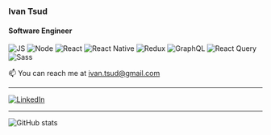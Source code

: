 
### Ivan Tsud
#### Software Engineer

![JS](https://img.shields.io/badge/-JS-%23F7E017)
![Node](https://img.shields.io/badge/-Node-3c873a)
![React](https://img.shields.io/badge/-React-61dbfb)
![React Native](https://img.shields.io/badge/-React%20Native-20232a)
![Redux](https://img.shields.io/badge/-Redux-764abc)
![GraphQL](https://img.shields.io/badge/-GraphQL-05e273)
![React Query](https://img.shields.io/badge/-React%20Query-%23f59e0b)
![Sass](https://img.shields.io/badge/-Sass-05e273)


📫 You can reach me at ivan.tsud@gmail.com

---

[![LinkedIn](https://content.linkedin.com/content/dam/me/business/en-us/amp/brand-site/v2/bg/LI-Bug.svg.original.svg)](https://www.linkedin.com/in/ivan-tsud-4a9b07b6/)

---
  
![GitHub stats](https://github-readme-stats.vercel.app/api?username=IvaTsu&show_icons=true&bg_color=0C0C91&text_color=05E273&title_color=05E273&border_color=05E273)
  
  

  
  

  
  

